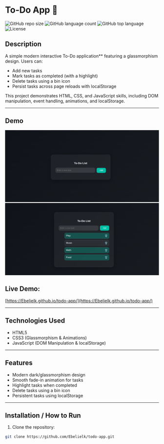 # To-Do App 📝

![GitHub repo size](https://img.shields.io/github/repo-size/Ebelielk/todo-app?style=flat-square)
![GitHub language count](https://img.shields.io/github/languages/count/Ebelielk/todo-app?style=flat-square)
![GitHub top language](https://img.shields.io/github/languages/top/Ebelielk/todo-app?style=flat-square)
![License](https://img.shields.io/github/license/Ebelielk/todo-app?style=flat-square)

## Description
A simple modern interactive To-Do application** featuring a glassmorphism design. Users can:  
- Add new tasks  
- Mark tasks as completed (with a highlight)  
- Delete tasks using a bin icon  
- Persist tasks across page reloads with localStorage  

This project demonstrates HTML, CSS, and JavaScript skills, including DOM manipulation, event handling, animations, and localStorage.

---

## Demo
![Screenshot](Asset/Todo_1.png)
![Screenshot](Asset/Todo_2.png)  
 

## Live Demo:
[https://Ebelielk.github.io/todo-app/](https://Ebelielk.github.io/todo-app/)

---

## Technologies Used
- HTML5  
- CSS3 (Glassmorphism & Animations)  
- JavaScript (DOM Manipulation & localStorage)  

---

## Features
- Modern dark/glassmorphism design  
- Smooth fade-in animation for tasks  
- Highlight tasks when completed  
- Delete tasks using a bin icon  
- Persistent tasks using localStorage  

---

## Installation / How to Run
1. Clone the repository:

```bash
git clone https://github.com/Ebelielk/todo-app.git

